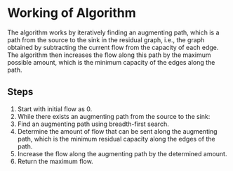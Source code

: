 # Working of Algorithm
The algorithm works by iteratively finding an augmenting path, which is a path from the source to the sink in the residual graph, i.e., the graph obtained by subtracting the current flow from the capacity of each edge. The algorithm then increases the flow along this path by the maximum possible amount, which is the minimum capacity of the edges along the path.
## Steps
1. Start with initial flow as 0.
2. While there exists an augmenting path from the source to the sink:  
3. Find an augmenting path using breadth-first search.
4. Determine the amount of flow that can be sent along the augmenting path, which is the minimum residual capacity along the edges of the path.
5. Increase the flow along the augmenting path by the determined amount.
6. Return the maximum flow.